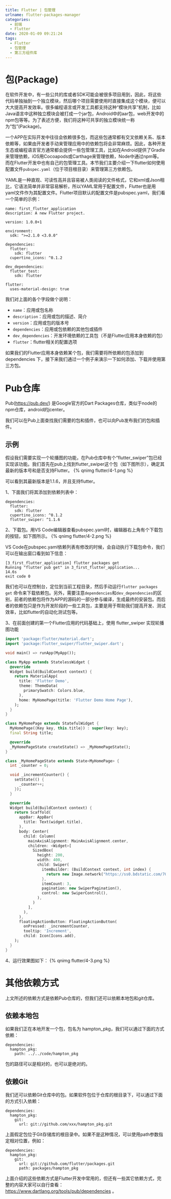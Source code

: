 ```yaml
---
title: Flutter | 包管理
urlname: flutter-packages-manager
categories:
  - 前端
  - Flutter
date: 2020-01-09 09:21:24
tags:
  - Flutter
  - 包管理
  - 第三方组件库
---
```


# 包(Package)
在软件开发中，有一些公共的库或者SDK可能会被很多项目用到，因此，将这些代码单独抽到一个独立模块，然后哪个项目需要使用时直接集成这个模块，便可以大大提高开发效率。很多编程语言或开发工具都支持这种“模块共享”机制，比如Java语言中这种独立模块会被打成一个jar包，Android中的aar包，web开发中的npm包等等。为了表述方便，我们将这种可共享的独立模块统一称为“包”(Package)。

一个APP在实际开发中往往会依赖很多包，而这些包通常都有交叉依赖关系、版本依赖等，如果由开发者手动来管理应用中的依赖包将会非常麻烦。因此，各种开发生态或编程语言官方通常都会提供一些包管理工具，比如在Android提供了Gradle来管理依赖，iOS用Cocoapods或Carthage来管理依赖，Node中通过npm等。而在Flutter开发中也有自己的包管理工具。本节我们主要介绍一下flutter如何使用配置文件`pubspec.yaml`（位于项目根目录）来管理第三方依赖包。

YAML是一种直观、可读性高并且容易被人类阅读的文件格式，它和xml或Json相比，它语法简单并非常容易解析，所以YAML常用于配置文件，Flutter也是用yaml文件作为其配置文件。Flutter项目默认的配置文件是pubspec.yaml，我们看一个简单的示例：

```
name: first_flutter_application
description: A new Flutter project.

version: 1.0.0+1

environment:
  sdk: ">=2.1.0 <3.0.0"

dependencies:
  flutter:
    sdk: flutter
  cupertino_icons: ^0.1.2

dev_dependencies:
  flutter_test:
    sdk: flutter

flutter:
  uses-material-design: true
```

我们对上面的各个字段做个说明：
- `name`：应用或包名称
- `description`：应用或包的描述、简介
- `version`：应用或包的版本号
- `dependencies`：应用或包依赖的其他包或插件
- `dev_dependencies`：开发环境依赖的工具包（不是Flutter应用本身依赖的包）
- `flutter`：flutter相关的配置选项

如果我们的Flutter应用本身依赖某个包，我们需要将所依赖的包添加到dependencies 下，接下来我们通过一个例子来演示一下如何添加、下载并使用第三方包。

# Pub仓库
Pub(https://pub.dev/) 是Google官方的Dart Packages仓库，类似于node的npm仓库，android的jcenter。

我们可以在Pub上面查找我们需要的包和插件，也可以向Pub发布我们的包和插件。

## 示例
假设我们需要实现一个轮播图的功能，在Pub仓库中有个“flutter_swiper”包已经实现该功能。我们首先在pub上找到flutter_swiper这个包（如下图所示），确定其最新的版本号和是否支持Flutter。
{% qnimg flutter/4-1.png %}

可以看到其最新版本是1.1.6，并且支持flutter。

1、下面我们将其添加到依赖列表中：
```
dependencies:
  flutter:
    sdk: flutter
  cupertino_icons: ^0.1.2
  flutter_swiper: ^1.1.6
```

2、下载包。用VS Code编辑器查看pubspec.yaml时，编辑器右上角有个下载包的按钮，如下图所示。
{% qnimg flutter/4-2.png %}

VS Code在pubspec.yaml依赖列表有修改的时候，会自动执行下载包命令，我们可以在输出窗口看到如下信息：
```
[3_first_flutter_application] flutter packages get
Running "flutter pub get" in 3_first_flutter_application...        14.6s
exit code 0
```
我们也可以在控制台，定位到当前工程目录，然后手动运行`flutter packages get` 命令来下载依赖包。另外，需要注意`dependencies`和`dev_dependencies`的区别，前者的依赖包将作为APP的源码的一部分参与编译，生成最终的安装包。而后者的依赖包只是作为开发阶段的一些工具包，主要是用于帮助我们提高开发、测试效率，比如flutter的自动化测试包等。

3、在前面创建的第一个Flutter应用的代码基础上，使用 flutter_swiper 实现轮播图功能
```dart
import 'package:flutter/material.dart';
import 'package:flutter_swiper/flutter_swiper.dart';

void main() => runApp(MyApp());

class MyApp extends StatelessWidget {
  @override
  Widget build(BuildContext context) {
    return MaterialApp(
      title: 'Flutter Demo',
      theme: ThemeData(
        primarySwatch: Colors.blue,
      ),
      home: MyHomePage(title: 'Flutter Demo Home Page'),
    );
  }
}

class MyHomePage extends StatefulWidget {
  MyHomePage({Key key, this.title}) : super(key: key);
  final String title;

  @override
  _MyHomePageState createState() => _MyHomePageState();
}

class _MyHomePageState extends State<MyHomePage> {
  int _counter = 0;

  void _incrementCounter() {
    setState(() {
      _counter++;
    });
  }

  @override
  Widget build(BuildContext context) {
    return Scaffold(
      appBar: AppBar(
        title: Text(widget.title),
      ),
      body: Center(
        child: Column(
          mainAxisAlignment: MainAxisAlignment.center,
          children: <Widget>[
            SizedBox(
              height: 200,
              width: 400,
              child: Swiper(
                itemBuilder: (BuildContext context, int index) {
                  return new Image.network("https://ss0.bdstatic.com/70cFuHSh_Q1YnxGkpoWK1HF6hhy/it/u=3228282522,4112292848&fm=26&gp=0.jpg", fit: BoxFit.fill);
                },
                itemCount: 3,
                pagination: new SwiperPagination(),
                control: new SwiperControl(),
              ),
            )
          ],
        ),
      ),
      floatingActionButton: FloatingActionButton(
        onPressed: _incrementCounter,
        tooltip: 'Increment',
        child: Icon(Icons.add),
    );
  }
}
```

4、运行效果图如下：
{% qnimg flutter/4-3.png %}

# 其他依赖方式
上文所述的依赖方式是依赖Pub仓库的，但我们还可以依赖本地包和git仓库。

## 依赖本地包
如果我们正在本地开发一个包，包名为 hampton_pkg，我们可以通过下面的方式依赖：
```
dependencies:
  hampton_pkg:
    path: ../../code/hampton_pkg
```
包的路径可以是相对的，也可以是绝对的。

## 依赖Git
我们还可以依赖Git仓库中的包。如果软件包位于仓库的根目录下，可以通过下面的方式引入依赖：
```
dependencies:
  hampton_pkg:
    git:
      url: git://github.com/xxx/hampton_pkg.git
```

上面假定包位于Git存储库的根目录中。如果不是这种情况，可以使用path参数指定相对位置，例如：
```
dependencies:
  hampton_pkg:
    git:
      url: git://github.com/flutter/packages.git
      path: packages/hampton_pkg
```

上面介绍的这些依赖方式是Flutter开发中常用的，但还有一些其它依赖方式，完整的内容大家可以自行查看：https://www.dartlang.org/tools/pub/dependencies 。